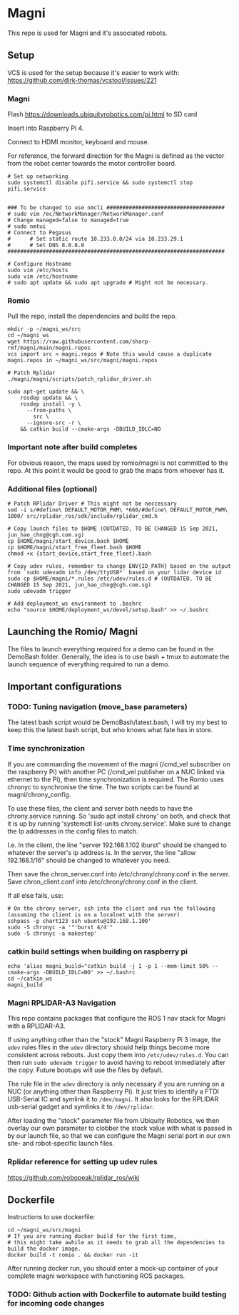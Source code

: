 # Magni
This repo is used for Magni and it's associated robots.

## Setup
VCS is used for the setup because it's easier to work with:
https://github.com/dirk-thomas/vcstool/issues/221

### Magni
Flash https://downloads.ubiquityrobotics.com/pi.html to SD card

Insert into Raspberry Pi 4.

Connect to HDMI monitor, keyboard and mouse.

For reference, the forward direction for the Magni is defined as the vector from the robot center towards the motor controller board.
```
# Set up networking
sudo systemctl disable pifi.service && sudo systemctl stop pifi.service


### To be changed to use nmcli #####################################
# sudo vim /ec/NetworkManager/NetworkManager.conf                                             # Change managed=false to managed=true
# sudo nmtui                                                                                  # Connect to Pegasus 
#      # Set static route 10.233.0.0/24 via 10.233.29.1
#      # Set DNS 8.8.8.8
####################################################################

# Configure Hostname
sudo vim /etc/hosts
sudo vim /etc/hostname                                                                      
# sudo apt update && sudo apt upgrade # Might not be necessary.
```
### Romio
Pull the repo, install the dependencies and build the repo.
```
mkdir -p ~/magni_ws/src
cd ~/magni_ws
wget https://raw.githubusercontent.com/sharp-rmf/magni/main/magni.repos
vcs import src < magni.repos # Note this would cause a duplicate magni.repos in ~/magni_ws/src/magni/magni.repos

# Patch Rplidar
./magni/magni/scripts/patch_rplidar_driver.sh 

sudo apt-get update && \
    rosdep update && \
    rosdep install -y \
      --from-paths \
        src \
      --ignore-src -r \
    && catkin build --cmake-args -DBUILD_IDLC=NO
```
### Important note after build completes
For obvious reason, the maps used by romio/magni is not committed to the repo. At this point it would be good to grab the maps from whoever has it.
### Additional files (optional)

```
# Patch RPlidar Driver # This might not be neccessary
sed -i s/#define\ DEFAULT_MOTOR_PWM\ *660/#define\ DEFAULT_MOTOR_PWM\ 1000/ src/rplidar_ros/sdk/include/rplidar_cmd.h

# Copy launch files to $HOME (OUTDATED, TO BE CHANGED 15 Sep 2021, jun_hao_chng@cgh.com.sg)
cp $HOME/magni/start_device.bash $HOME
cp $HOME/magni/start_free_fleet.bash $HOME
chmod +x {start_device,start_free_fleet}.bash

# Copy udev rules, remember to change ENV{ID_PATH} based on the output from `sudo udevadm info /dev/ttyUSB*` based on your lidar device id 
sudo cp $HOME/magni/*.rules /etc/udev/rules.d # (OUTDATED, TO BE CHANGED 15 Sep 2021, jun_hao_chng@cgh.com.sg)
sudo udevadm trigger

# Add deployment_ws environment to .bashrc
echo "source $HOME/deployment_ws/devel/setup.bash" >> ~/.bashrc
```
## Launching the Romio/ Magni
The files to launch everything required for a demo can be found in the DemoBash folder.
Generally, the idea is to use bash + tmux to automate the launch sequence of everything required to run a demo.

## Important configurations

### TODO: Tuning navigation (move_base parameters)

The latest bash script would be DemoBash/latest.bash, I will try my best to keep this the latest bash script, but who knows what fate has in store. 



### Time synchronization
If you are commanding the movement of the magni (/cmd_vel subscriber on the raspberry Pi) with another PC (/cmd_vel publisher on a NUC linked via ethernet to the Pi), then time synchronization is required. The Romio uses chronyc to synchronise the time. The two scripts can be found at magni/chrony_config.

To use these files, the client and server both needs to have the chrony.service running. So 'sudo apt install chrony' on both, and check that it is up by running 'systemctl list-units chrony.service'. Make sure to change the Ip addresses in the config files to match.

I.e. In the client, the line "server 192.168.1.102 iburst" should be changed to whatever the server's ip address is. In the server, the line "allow 192.168.1/16" should be changed to whatever you need.

Then save the chron_server.conf into /etc/chrony/chrony.conf in the server. Save chron_client.conf into /etc/chrony/chrony.conf in the client.

If all else fails, use:
```
# On the chrony server, ssh into the client and run the following (assuming the client is on a localnet with the server)
sshpass -p chart123 ssh ubuntu@192.168.1.100'
sudo -S chronyc -a '"'burst 4/4'"
sudo -S chronyc -a makestep'
```
### catkin build settings when building on raspberry pi
```
echo 'alias magni_build="catkin build -j 1 -p 1 --mem-limit 50% --cmake-args -DBUILD_IDLC=NO' >> ~/.bashrc
cd ~/catkin_ws 
magni_build
```
### Magni RPLIDAR-A3 Navigation

This repo contains packages that configure the ROS 1 nav stack for Magni with a
RPLIDAR-A3.

If using anything other than the "stock" Magni Raspberry Pi 3 image, the
`udev` rules files in the `udev` directory should help things become more
consistent across reboots. Just copy them into `/etc/udev/rules.d`. You can
then run `sudo udevadm trigger` to avoid having to reboot immediately after
the copy. Future bootups will use the files by default.

The rule file in the `udev` directory is only necessary if you are running
on a NUC (or anything other than Raspberry Pi). It just tries to identify
a FTDI USB-Serial IC and symlink it to `/dev/magni`. It also looks for the
RPLIDAR usb-serial gadget and symlinks it to `/dev/rplidar`.

After loading the "stock" parameter file from Ubiquity Robotics, we then
overlay our own parameter to clobber the stock value with what is passed
in by our launch file, so that we can configure the Magni serial port in
our own site- and robot-specific launch files.

### Rplidar reference for setting up udev rules
https://github.com/robopeak/rplidar_ros/wiki

## Dockerfile
Instructions to use dockerfile:
```
cd ~/magni_ws/src/magni
# If you are running docker build for the first time, 
# this might take awhile as it needs to grab all the dependencies to build the docker image.
docker build -t romio . && docker run -it 
```
After running docker run, you should enter a mock-up container of your complete magni workspace with functioning ROS packages.

### TODO: Github action with Dockerfile to automate build testing for incoming code changes
